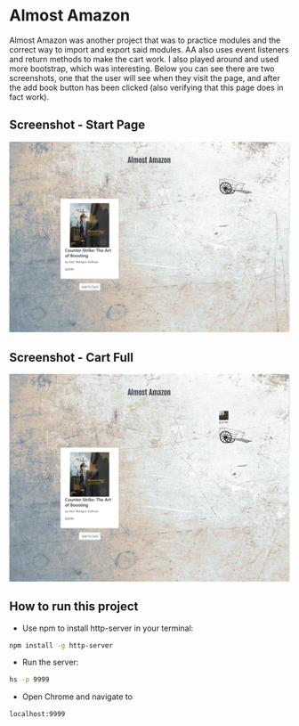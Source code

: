 # Almost Amazon
Almost Amazon was another project that was to practice modules and the correct way to import and export said modules. AA also uses event listeners and return methods to make the cart work. I also played around and used more bootstrap, which was interesting. Below you can see there are two screenshots, one that the user will see when they visit the page, and after the add book button has been clicked (also verifying that this page does in fact work).

## Screenshot - Start Page
![main screenshot](AlmostAmazon1.png)

## Screenshot - Cart Full
![main screenshot](AlmostAmazon2.png)

## How to run this project
* Use npm to install http-server in your terminal:
```sh
npm install -g http-server
```
* Run the server:
```sh
hs -p 9999
```
* Open Chrome and navigate to 
```
localhost:9999
```
